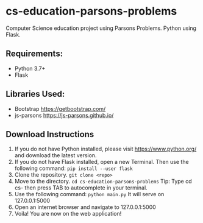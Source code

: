 # cs-education-parsons-problems
Computer Science education project using Parsons Problems. Python using Flask.

## Requirements:
* Python 3.7+
* Flask

## Libraries Used:
* Bootstrap https://getbootstrap.com/
* js-parsons https://js-parsons.github.io/

## Download Instructions

1) If you do not have Python installed, please visit https://www.python.org/ and download the latest version.
2) If you do not have Flask installed, open a new Terminal. Then use the following command:
`pip install --user flask`
3) Clone the repository.
`git clone <repo>`
4) Move to the directory.
`cd cs-education-parsons-problems`
Tip: Type cd cs- then press TAB to autocomplete in your terminal.
5) Use the following command:
`python main.py`
It will serve on 127.0.0.1:5000
6) Open an internet browser and navigate to 127.0.0.1:5000
7) Voila! You are now on the web application!
